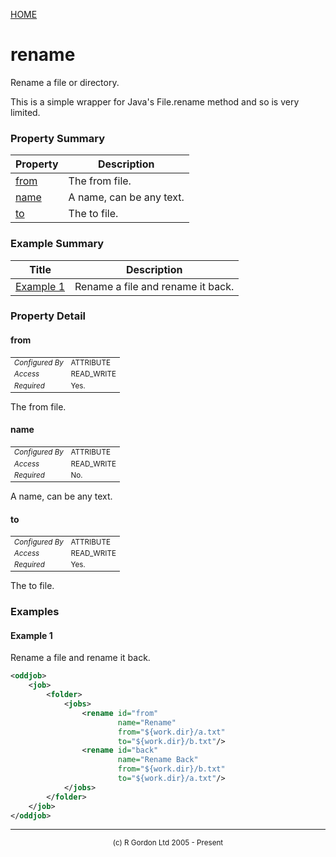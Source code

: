 [HOME](../../../README.md)
# rename

Rename a file or directory.


This is a simple wrapper for Java's File.rename method and so is very
limited.

### Property Summary

| Property | Description |
| -------- | ----------- |
| [from](#propertyfrom) | The from file. | 
| [name](#propertyname) | A name, can be any text. | 
| [to](#propertyto) | The to file. | 


### Example Summary

| Title | Description |
| ----- | ----------- |
| [Example 1](#example1) | Rename a file and rename it back. |


### Property Detail
#### from <a name="propertyfrom"></a>

<table style='font-size:smaller'>
      <tr><td><i>Configured By</i></td><td>ATTRIBUTE</td></tr>
      <tr><td><i>Access</i></td><td>READ_WRITE</td></tr>
      <tr><td><i>Required</i></td><td>Yes.</td></tr>
</table>

The from file.

#### name <a name="propertyname"></a>

<table style='font-size:smaller'>
      <tr><td><i>Configured By</i></td><td>ATTRIBUTE</td></tr>
      <tr><td><i>Access</i></td><td>READ_WRITE</td></tr>
      <tr><td><i>Required</i></td><td>No.</td></tr>
</table>

A name, can be any text.

#### to <a name="propertyto"></a>

<table style='font-size:smaller'>
      <tr><td><i>Configured By</i></td><td>ATTRIBUTE</td></tr>
      <tr><td><i>Access</i></td><td>READ_WRITE</td></tr>
      <tr><td><i>Required</i></td><td>Yes.</td></tr>
</table>

The to file.


### Examples
#### Example 1 <a name="example1"></a>

Rename a file and rename it back.

```xml
<oddjob>
    <job>
        <folder>
            <jobs>
                <rename id="from"
                        name="Rename"
                        from="${work.dir}/a.txt"
                        to="${work.dir}/b.txt"/>
                <rename id="back"
                        name="Rename Back"
                        from="${work.dir}/b.txt"
                        to="${work.dir}/a.txt"/>
            </jobs>
        </folder>
    </job>
</oddjob>
```



-----------------------

<div style='font-size: smaller; text-align: center;'>(c) R Gordon Ltd 2005 - Present</div>
